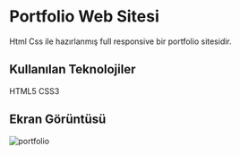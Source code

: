 <h1> Portfolio Web Sitesi </h1>

Html Css ile hazırlanmış full responsive bir portfolio sitesidir.

<h2>Kullanılan Teknolojiler</h2>

HTML5 CSS3 

<h2>Ekran Görüntüsü</h2>

![portfolio](https://github.com/aydincansu1/Portfolio-Web-Sitesi/assets/134061696/3270d83f-adfb-4140-abdc-2cdd0a9d6df3)
